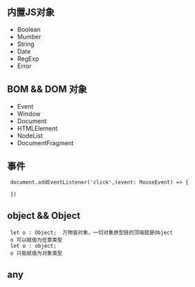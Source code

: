 ## 内置JS对象
* Boolean
* Mumber
* String
* Date
* RegExp
* Error

## BOM && DOM 对象
* Event
* Window
* Document
* HTMLElement
* NodeList
* DocumentFragment

## 事件
```
 document.addEventListener('click',(event: MouseEvent) => {

 })
```
## object && Object
```
 let o : Object;  万物皆对象，一切对象原型链的顶端就是Object
 o 可以赋值为任意类型
 let o : object;
 o 只能赋值为对象类型
```
## any
```

```